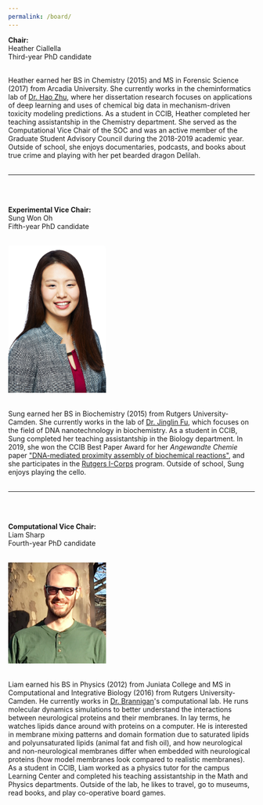 ```yaml
---
permalink: /board/
---
```


<p align="center">

<b>Chair:</b> <br />
Heather Ciallella <br />
Third-year PhD candidate <br /><br />

Heather earned her BS in Chemistry (2015) and MS in Forensic Science (2017) from Arcadia University. She currently works in the cheminformatics lab of <a href="https://zhu.camden.rutgers.edu/">Dr. Hao Zhu</a>, where her dissertation research focuses on applications of deep learning and uses of chemical big data in mechanism-driven toxicity modeling predictions. As a student in CCIB, Heather completed her teaching assistantship in the Chemistry department. She served as the Computational Vice Chair of the SOC and was an active member of the Graduate Student Advisory Council during the 2018-2019 academic year. Outside of school, she enjoys documentaries, podcasts, and books about true crime and playing with her pet bearded dragon Delilah. <br /><br />

<hr><br /><br />

<p align="center">

<b>Experimental Vice Chair:</b> <br />
Sung Won Oh <br />
Fifth-year PhD candidate <br /><br />

<img src="https://github.com/ccib-social/ccib-social.github.io/blob/master/assets/images/sung.JPG?raw=true" alt="Sung Won Oh" width="200" /> <br /><br />

Sung earned her BS in Biochemistry (2015) from Rutgers University-Camden. She currently works in the lab of <a href="https://jinglinfu.camden.rutgers.edu/">Dr. Jinglin Fu</a>, which focuses on the field of DNA nanotechnology in biochemistry. As a student in CCIB, Sung completed her teaching assistantship in the Biology department. In 2019, she won the CCIB Best Paper Award for her <i>Angewandte Chemie</i> paper <a href="https://onlinelibrary.wiley.com/doi/abs/10.1002/anie.201806749">"DNA-mediated proximity assembly of biochemical reactions"</a>, and she participates in the <a href="http://oed.rutgers.edu/content/rutgers-i-corps-site">Rutgers I-Corps</a> program. Outside of school, Sung enjoys playing the cello. <br /><br />

<hr><br /><br />

<p align="center">

<b>Computational Vice Chair:</b> <br />
Liam Sharp <br />
Fourth-year PhD candidate <br /><br />

<img src="https://github.com/ccib-social/ccib-social.github.io/blob/master/assets/images/liam.png?raw=true" alt="Liam Sharp" width="200" /> <br /><br />

Liam earned his BS in Physics (2012) from Juniata College and MS in Computational and Integrative Biology (2016) from Rutgers University-Camden. He currently works in <a href="https://branniganlab.wordpress.com/">Dr. Brannigan</a>'s computational lab. He runs molecular dynamics simulations to better understand the interactions between neurological proteins and their membranes. In lay terms, he watches lipids dance around with proteins on a computer. He is interested in membrane mixing patterns and domain formation due to saturated lipids and polyunsaturated lipids (animal fat and fish oil), and how neurological and non-neurological membranes differ when embedded with neurological proteins (how model membranes look compared to realistic membranes). As a student in CCIB, Liam worked as a physics tutor for the campus Learning Center and completed his teaching assistantship in the Math and Physics departments. Outside of the lab, he likes to travel, go to museums, read books, and play co-operative board games.

</p>
